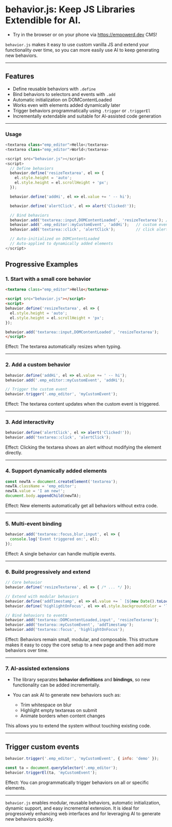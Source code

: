 # behavior.js: Keep JS Libraries Extendible for AI.
- Try in the browser or on your phone via https://empowerd.dev CMS!

`behavior.js` makes it easy to use custom vanilla JS and extend your functionality over time, so you can more easily use AI to keep generating new behaviors.

---

## Features

* Define reusable behaviors with `.define`
* Bind behaviors to selectors and events with `.add`
* Automatic initialization on DOMContentLoaded
* Works even with elements added dynamically later 
* Trigger behaviors programmatically using `.trigger` or `.triggerEl`
* Incrementally extendable and suitable for AI-assisted code generation

---

### Usage
```js
<textarea class="emp_editor">Hello</textarea>
<textarea class="emp_editor">World</textarea>

<script src="behavior.js"></script>
<script>
  // Define behaviors
  behavior.define('resizeTextarea', el => {
    el.style.height = 'auto';
    el.style.height = el.scrollHeight + 'px';
  });

  behavior.define('addHi', el => el.value += ' -- hi');

  behavior.define('alertClick', el => alert('Clicked!'));

  // Bind behaviors
  behavior.add('textarea::input,DOMContentLoaded', 'resizeTextarea'); // auto-resize
  behavior.add('.emp_editor::myCustomEvent', 'addHi');   // custom event
  behavior.add('textarea::click', 'alertClick');         // click alert

  // Auto-initialized on DOMContentLoaded
  // Auto-applied to dynamically added elements
</script>
```

## Progressive Examples

### 1. Start with a small core behavior

```html
<textarea class="emp_editor">Hello</textarea>

<script src="behavior.js"></script>
<script>
behavior.define('resizeTextarea', el => {
  el.style.height = 'auto';
  el.style.height = el.scrollHeight + 'px';
});

behavior.add('textarea::input,DOMContentLoaded', 'resizeTextarea');
</script>
```

Effect: The textarea automatically resizes when typing.

---

### 2. Add a custom behavior

```js
behavior.define('addHi', el => el.value += ' -- hi');
behavior.add('.emp_editor::myCustomEvent', 'addHi');

// Trigger the custom event
behavior.trigger('.emp_editor', 'myCustomEvent');
```

Effect: The textarea content updates when the custom event is triggered.

---

### 3. Add interactivity

```js
behavior.define('alertClick', el => alert('Clicked!'));
behavior.add('textarea::click', 'alertClick');
```

Effect: Clicking the textarea shows an alert without modifying the element directly.

---

### 4. Support dynamically added elements

```js
const newTA = document.createElement('textarea');
newTA.className = 'emp_editor';
newTA.value = 'I am new!';
document.body.appendChild(newTA);
```

Effect: New elements automatically get all behaviors without extra code.

---

### 5. Multi-event binding

```js
behavior.add('textarea::focus,blur,input', el => {
  console.log('Event triggered on:', el);
});
```

Effect: A single behavior can handle multiple events.

---

### 6. Build progressively and extend

```js
// Core behavior
behavior.define('resizeTextarea', el => { /* ... */ });

// Extend with modular behaviors
behavior.define('addTimestamp', el => el.value += ` [${new Date().toLocaleTimeString()}]`);
behavior.define('highlightOnFocus', el => el.style.backgroundColor = 'lightyellow');

// Bind behaviors to events
behavior.add('textarea::DOMContentLoaded,input', 'resizeTextarea');
behavior.add('textarea::myCustomEvent', 'addTimestamp');
behavior.add('textarea::focus', 'highlightOnFocus');
```

Effect: Behaviors remain small, modular, and composable. This structure makes it easy to copy the core setup to a new page and then add more behaviors over time.

---

### 7. AI-assisted extensions

* The library separates **behavior definitions** and **bindings**, so new functionality can be added incrementally.
* You can ask AI to generate new behaviors such as:

  * Trim whitespace on blur
  * Highlight empty textareas on submit
  * Animate borders when content changes

This allows you to extend the system without touching existing code.

---

## Trigger custom events

```js
behavior.trigger('.emp_editor', 'myCustomEvent', { info: 'demo' });

const ta = document.querySelector('.emp_editor');
behavior.triggerEl(ta, 'myCustomEvent');
```

Effect: You can programmatically trigger behaviors on all or specific elements.

---

`behavior.js` enables modular, reusable behaviors, automatic initialization, dynamic support, and easy incremental extension. It is ideal for progressively enhancing web interfaces and for leveraging AI to generate new behaviors quickly.

